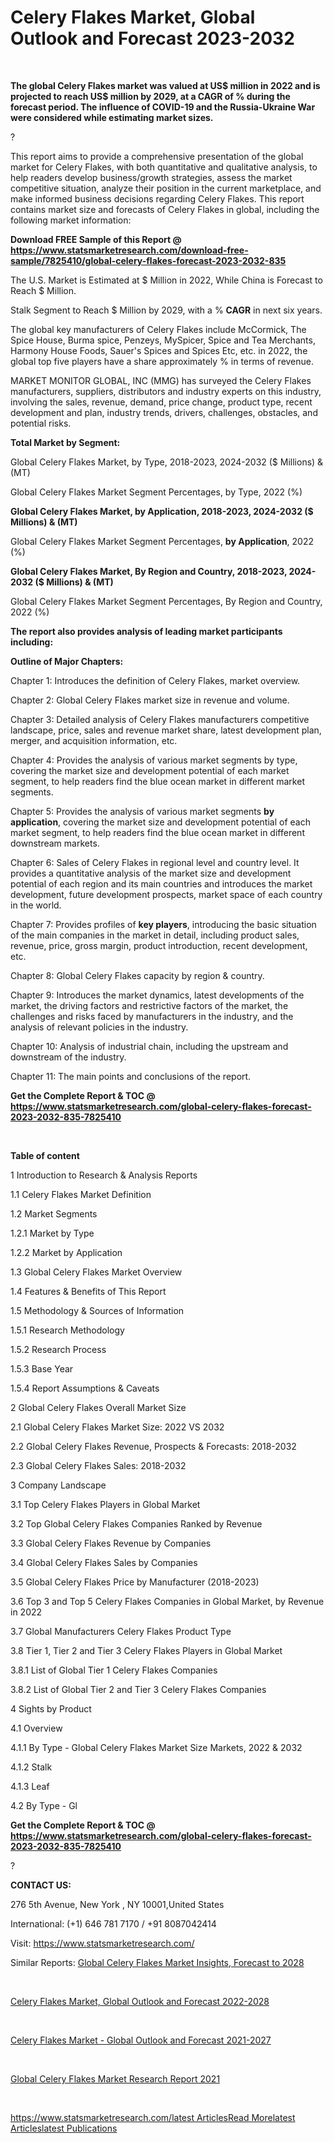 <h1>Celery Flakes Market, Global Outlook and Forecast 2023-2032</h1><br/><p><strong>The global Celery Flakes market was valued at US$ million in 2022 and is projected to reach US$ million by 2029, at a <strong>CAGR</strong> of % during the forecast period. The influence of COVID-19 and the Russia-Ukraine War were considered while estimating market sizes.</strong></p>
 
 
 
 <p>? </p>
 
 
 
 <p>This report aims to provide a comprehensive presentation of the global market for Celery Flakes, with both quantitative and qualitative analysis, to help readers develop business/growth strategies, assess the market competitive situation, analyze their position in the current marketplace, and make informed business decisions regarding Celery Flakes. This report contains market size and forecasts of Celery Flakes in global, including the following market information:</p>
 
 
 
 <p><strong>Download FREE Sample of this Report @ <a href="https://www.statsmarketresearch.com/download-free-sample/7825410/global-celery-flakes-forecast-2023-2032-835">https://www.statsmarketresearch.com/download-free-sample/7825410/global-celery-flakes-forecast-2023-2032-835</a></strong></p>
 
 
 
 <p>The U.S. Market is Estimated at $ Million in 2022, While China is Forecast to Reach $ Million.</p>
 
 
 
 <p>Stalk Segment to Reach $ Million by 2029, with a % <strong>CAGR</strong> in next six years.</p>
 
 
 
 <p>The global key manufacturers of Celery Flakes include McCormick, The Spice House, Burma spice, Penzeys, MySpicer, Spice and Tea Merchants, Harmony House Foods, Sauer&#39;s Spices and Spices Etc, etc. in 2022, the global top five players have a share approximately % in terms of revenue.</p>
 
 
 
 <p>MARKET MONITOR GLOBAL, INC (MMG) has surveyed the Celery Flakes manufacturers, suppliers, distributors and industry experts on this industry, involving the sales, revenue, demand, price change, product type, recent development and plan, industry trends, drivers, challenges, obstacles, and potential risks.</p>
 
 
 
 <p><strong>Total Market by Segment:</strong></p>
 
 
 
 <p>Global Celery Flakes Market, by Type, 2018-2023, 2024-2032 ($ Millions) & (MT)</p>
 
 
 
 <p>Global Celery Flakes Market Segment Percentages, by Type, 2022 (%)</p>
 
 
 
 <p><strong>Global Celery Flakes Market, <strong>by Application</strong>, 2018-2023, 2024-2032 ($ Millions) & (MT)</strong></p>
 
 
 
 <p>Global Celery Flakes Market Segment Percentages, <strong>by Application</strong>, 2022 (%)</p>
 
 
 
 <p><strong>Global Celery Flakes Market, By Region and Country, 2018-2023, 2024-2032 ($ Millions) & (MT)</strong></p>
 
 
 
 <p>Global Celery Flakes Market Segment Percentages, By Region and Country, 2022 (%)</p>
 
 
 
 <p><strong>The report also provides analysis of leading market participants including:</strong></p>
 
 
 
 <p><strong>Outline of Major Chapters:</strong></p>
 
 
 
 <p>Chapter 1: Introduces the definition of Celery Flakes, market overview.</p>
 
 
 
 <p>Chapter 2: Global Celery Flakes market size in revenue and volume.</p>
 
 
 
 <p>Chapter 3: Detailed analysis of Celery Flakes manufacturers competitive landscape, price, sales and revenue market share, latest development plan, merger, and acquisition information, etc.</p>
 
 
 
 <p>Chapter 4: Provides the analysis of various market segments by type, covering the market size and development potential of each market segment, to help readers find the blue ocean market in different market segments.</p>
 
 
 
 <p>Chapter 5: Provides the analysis of various market segments <strong>by application</strong>, covering the market size and development potential of each market segment, to help readers find the blue ocean market in different downstream markets.</p>
 
 
 
 <p>Chapter 6: Sales of Celery Flakes in regional level and country level. It provides a quantitative analysis of the market size and development potential of each region and its main countries and introduces the market development, future development prospects, market space of each country in the world.</p>
 
 
 
 <p>Chapter 7: Provides profiles of <strong>key players</strong>, introducing the basic situation of the main companies in the market in detail, including product sales, revenue, price, gross margin, product introduction, recent development, etc.</p>
 
 
 
 <p>Chapter 8: Global Celery Flakes capacity by region & country.</p>
 
 
 
 <p>Chapter 9: Introduces the market dynamics, latest developments of the market, the driving factors and restrictive factors of the market, the challenges and risks faced by manufacturers in the industry, and the analysis of relevant policies in the industry.</p>
 
 
 
 <p>Chapter 10: Analysis of industrial chain, including the upstream and downstream of the industry.</p>
 
 
 
 <p>Chapter 11: The main points and conclusions of the report.</p>
 
 
 
 <div><b>Get the Complete Report & TOC @ <a href="https://www.statsmarketresearch.com/global-celery-flakes-forecast-2023-2032-835-7825410">https://www.statsmarketresearch.com/global-celery-flakes-forecast-2023-2032-835-7825410</a></b></div>
 
 
 
 <p><br />
 
 <b>Table of content</b></p>
 
 
 
 <p>1 Introduction to Research & Analysis Reports<br />
 
 1.1 Celery Flakes Market Definition<br />
 
 1.2 Market Segments<br />
 
 1.2.1 Market by Type<br />
 
 1.2.2 Market by Application<br />
 
 1.3 Global Celery Flakes Market Overview<br />
 
 1.4 Features & Benefits of This Report<br />
 
 1.5 Methodology & Sources of Information<br />
 
 1.5.1 Research Methodology<br />
 
 1.5.2 Research Process<br />
 
 1.5.3 Base Year<br />
 
 1.5.4 Report Assumptions & Caveats<br />
 
 2 Global Celery Flakes Overall Market Size<br />
 
 2.1 Global Celery Flakes Market Size: 2022 VS 2032<br />
 
 2.2 Global Celery Flakes Revenue, Prospects & Forecasts: 2018-2032<br />
 
 2.3 Global Celery Flakes Sales: 2018-2032<br />
 
 3 Company Landscape<br />
 
 3.1 Top Celery Flakes Players in Global Market<br />
 
 3.2 Top Global Celery Flakes Companies Ranked by Revenue<br />
 
 3.3 Global Celery Flakes Revenue by Companies<br />
 
 3.4 Global Celery Flakes Sales by Companies<br />
 
 3.5 Global Celery Flakes Price by Manufacturer (2018-2023)<br />
 
 3.6 Top 3 and Top 5 Celery Flakes Companies in Global Market, by Revenue in 2022<br />
 
 3.7 Global Manufacturers Celery Flakes Product Type<br />
 
 3.8 Tier 1, Tier 2 and Tier 3 Celery Flakes Players in Global Market<br />
 
 3.8.1 List of Global Tier 1 Celery Flakes Companies<br />
 
 3.8.2 List of Global Tier 2 and Tier 3 Celery Flakes Companies<br />
 
 4 Sights by Product<br />
 
 4.1 Overview<br />
 
 4.1.1 By Type - Global Celery Flakes Market Size Markets, 2022 & 2032<br />
 
 4.1.2 Stalk<br />
 
 4.1.3 Leaf<br />
 
 4.2 By Type - Gl</p>
 
 
 
 <div><b>Get the Complete Report & TOC @ <a href="https://www.statsmarketresearch.com/global-celery-flakes-forecast-2023-2032-835-7825410">https://www.statsmarketresearch.com/global-celery-flakes-forecast-2023-2032-835-7825410</a></b></div>
 
 
 
 <p>? </p>
 
 
 
 <p><b>CONTACT US:</b><br />
 
 276 5th Avenue, New York , NY 10001,United States<br />
 
 International: (+1) 646 781 7170 / +91 8087042414<br />
 
 Visit: <a href="https://www.statsmarketresearch.com/">https://www.statsmarketresearch.com/</a><br />
 
 Similar Reports: <a href="https://www.statsmarketresearch.com/global-celery-flakes-forecast-2023-2032-835-7825410">Global Celery Flakes Market Insights, Forecast to 2028</a><br />
 
 <br />
 
 <a href="https://www.statsmarketresearch.com/global-celery-flakes-forecast-2023-2032-835-7825410">Celery Flakes Market, Global Outlook and Forecast 2022-2028</a><br />
 
 <br />
 
 <a href="https://www.statsmarketresearch.com/global-celery-flakes-forecast-2023-2032-835-7825410">Celery Flakes Market - Global Outlook and Forecast 2021-2027</a><br />
 
 <br />
 
 <a href="https://www.statsmarketresearch.com/global-celery-flakes-forecast-2023-2032-835-7825410">Global Celery Flakes Market Research Report 2021</a><br />
 
 <br />
 
 <a href="https://gyeongbokgung.com">https://www.statsmarketresearch.com/</a><a href="https://hallyeomaritime.com">latest Articles</a><a href="https://jingwansa.com">Read More</a><a href="https://nguoiviet.jp/">latest Articles</a><a href="https://www.intelmarketresearch.com/">latest Publications</a></p>